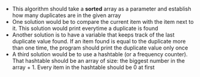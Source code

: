 * This algorithm should take a **sorted** array as a parameter and establish how many duplicates are in the given array
* One solution would be to compare the current item with the item next to it. This solution would print everytime a duplicate is found
* Another solution is to have a variable that keeps track of the last duplicate value found. If an item found is equal to the duplicate more than one time, the program should print the duplicate value only once
* A third solution would be to use a hashtable (or a frequency counter). That hashtable should be an array of size: the biggest number in the array + 1. Every item in the hashtable should be 0 at first

